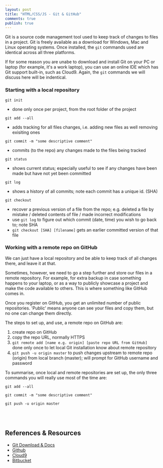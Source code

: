 ```yaml
---
layout: post
title: "HTML/CSS/JS - Git & GitHub"
comments: true
publish: true
---
```


Git is a source code management tool used to keep track of changes to files in a project. Git is freely available as a download for Windows, Mac and Linux operating systems. Once installed, the `git` commands used are identical across all three platforms.

If for some reason you are unabe to download and install Git on your PC or laptop (for example, it's a work laptop), you can use an online IDE which has Git support built-in, such as Cloud9. Again, the `git` commands we will discuss here will be indentical.


### Starting with a local repository

`git init` 

- done only once per project, from the root folder of the project

`git add --all`

- adds tracking for all files changes, i.e. adding new files as well removing exisiting ones
 
`git commit -m "some descriptive comment"`

- commits (to the repo) any changes made to the files being tracked

`git status`

- shows current status; especially useful to see if any changes have been made but have not yet been committed

`git log`

- shows a history of all commits; note each commit has a unique id. (SHA)

`git checkout` 

- recover a previous version of a file from the repo; e.g. deleted a file by mistake / deleted contents of file / made incorrect modifications
- use `git log` to figure out which commit (date, time) you wish to go back to; note SHA
- `git checkout [SHA] [filename]` gets an earlier committed version of that file


### Working with a remote repo on GitHub

We can just have a local repository and be able to keep track of all changes there, and leave it at that. 

Sometimes, however, we need to go a step further and store our files in a remote repository. For example, for extra backup in case something happens to your laptop, or as a way to publicly showcase a project and make the code available to others. This is where something like GitHub comes in. 

Once you register on GitHub, you get an unlimited number of public repositories. 'Public' means anyone can see your files and copy them, but no one can change them directly.

The steps to set up, and use, a remote repo on GitHub are:

1. create repo on GitHub
2. copy the repo URL, normally HTTPS
3. `git remote add [name e.g. origin] [paste repo URL from GitHub]` done only once to let local Git installation know about remote repository
4. `git push -u origin master` to push changes upstream to remote repo (origin) from local branch (master); will prompt for GitHub username and password


To summarise, once local and remote repositories are set up, the only three commands you will really use most of the time are:

`git add --all`

`git commit -m "some descriptive comment"`

`git push -u origin master`

<br/>
<br/>

## References &amp; Resources

- [Git Download & Docs](https://git-scm.com/)
- [Github](http://github.com)
- [Cloud9](http://c9.io)
- [Bitbucket](https://bitbucket.org)

